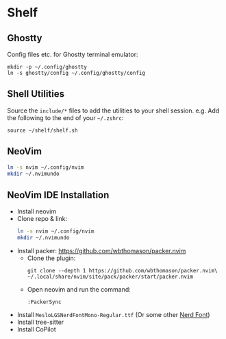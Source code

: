 # Shelf

## Ghostty

Config files etc. for Ghostty terminal emulator:

```
mkdir -p ~/.config/ghostty
ln -s ghostty/config ~/.config/ghostty/config
```

## Shell Utilities
Source the `include/*` files to add the utilities to your shell session. e.g.
Add the following to the end of your `~/.zshrc`:

```
source ~/shelf/shelf.sh
```

## NeoVim

```bash
ln -s nvim ~/.config/nvim
mkdir ~/.nvimundo
```

## NeoVim IDE Installation
*   Install neovim
*   Clone repo & link:
    ```bash
    ln -s nvim ~/.config/nvim
    mkdir ~/.nvimundo
    ```
*   Install packer: https://github.com/wbthomason/packer.nvim
    *   Clone the plugin:
        ```
        git clone --depth 1 https://github.com/wbthomason/packer.nvim\
        ~/.local/share/nvim/site/pack/packer/start/packer.nvim
        ```
    *   Open neovim and run the command:
        ```
        :PackerSync
        ```
*   Install `MesloLGSNerdFontMono-Regular.ttf` (Or some other [Nerd Font](https://github.com/ryanoasis/nerd-fonts/))
*   Install tree-sitter
*   Install CoPilot

